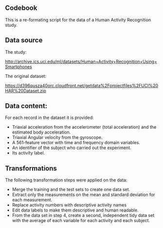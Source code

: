 ## Codebook

This is a re-formating script for the data of a Human Activity Recognition study.

## Data source

The study:

http://archive.ics.uci.edu/ml/datasets/Human+Activity+Recognition+Using+Smartphones

The original dataset:

https://d396qusza40orc.cloudfront.net/getdata%2Fprojectfiles%2FUCI%20HAR%20Dataset.zip

## Data content:

For each record in the dataset it is provided: 
- Triaxial acceleration from the accelerometer (total acceleration) and the estimated body acceleration. 
- Triaxial Angular velocity from the gyroscope. 
- A 561-feature vector with time and frequency domain variables. 
- An identifier of the subject who carried out the experiment.
- Its activity label. 

## Transformations

The following transformation steps were applied on the data:
- Merge the training and the test sets to create one data set.
- Extract only the measurements on the mean and standard deviation for each measurement.
- Replace activity numbers with descriptive activity names
- Edit data labels to make them descriptive and human readable.
- From the data set in step 4, create a second, independent tidy data set with the average of each variable for each activity and each subject.
